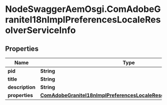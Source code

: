 # NodeSwaggerAemOsgi.ComAdobeGraniteI18nImplPreferencesLocaleResolverServiceInfo

## Properties

Name | Type | Description | Notes
------------ | ------------- | ------------- | -------------
**pid** | **String** |  | [optional] 
**title** | **String** |  | [optional] 
**description** | **String** |  | [optional] 
**properties** | [**ComAdobeGraniteI18nImplPreferencesLocaleResolverServiceProperties**](ComAdobeGraniteI18nImplPreferencesLocaleResolverServiceProperties.md) |  | [optional] 


